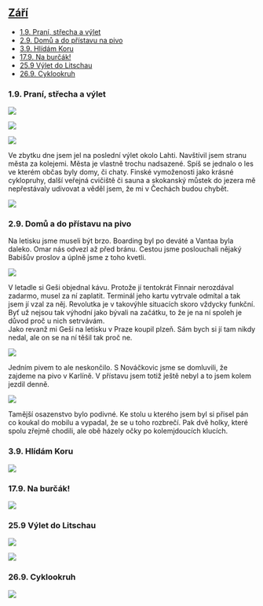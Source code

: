 ## [Září](2021.md)  <!-- omit in toc --> 

- [1.9. Praní, střecha a výlet](#19-praní-střecha-a-výlet)
- [2.9. Domů a do přístavu na pivo](#29-domů-a-do-přístavu-na-pivo)
- [3.9. Hlídám Koru](#39-hlídám-koru)
- [17.9. Na burčák!](#179-na-burčák)
- [25.9 Výlet do Litschau](#259-výlet-do-litschau)
- [26.9. Cyklookruh](#269-cyklookruh)

### 1.9. Praní, střecha a výlet

<a href="../images/2021_september/1_1.jpg" target="_blank"><img src="../images/thumbnails/2021_september/1_1.jpg"></a>

<a href="../images/2021_september/1_2.jpg" target="_blank"><img src="../images/thumbnails/2021_september/1_2.jpg"></a>

<a href="../images/2021_september/1_3.jpg" target="_blank"><img src="../images/thumbnails/2021_september/1_3.jpg"></a>


Ve zbytku dne jsem jel na poslední výlet okolo Lahti. Navštívil jsem stranu města za kolejemi. Města je vlastně trochu nadsazené. Spíš se jednalo o les ve kterém občas byly domy, či chaty. Finské vymoženosti jako krásné cyklopruhy, další veřejná cvičiště či sauna a skokanský můstek do jezera mě nepřestávaly udivovat a věděl jsem, že mi v Čechách budou chybět.

<a href="../images/2021_september/1_4.jpg" target="_blank"><img src="../images/thumbnails/2021_september/1_4.jpg"></a>

### 2.9. Domů a do přístavu na pivo

Na letisku jsme museli být brzo. Boarding byl po deváté a Vantaa byla daleko. Omar nás odvezl až před bránu. Cestou jsme poslouchali nějaký Babišův proslov a úplně jsme z toho kvetli.

<a href="../images/2021_september/2_1.jpg" target="_blank"><img src="../images/thumbnails/2021_september/2_1.jpg"></a>

V letadle si Geši objednal kávu. Protože jí tentokrát Finnair nerozdával zadarmo, musel za ní zaplatit. Terminál jeho kartu vytrvale odmítal a tak jsem jí vzal za něj. Revolutka je v takovýhle situacích skoro vždycky funkční. Byť už nejsou tak výhodní jako bývali na začátku, to že je na ní spoleh je důvod proč u nich setrvávám.\
Jako revanž mi Geši na letisku v Praze koupil plzeň. Sám bych si jí tam nikdy nedal, ale on se na ní těšil tak proč ne. 

<a href="../images/2021_september/2_2.jpg" target="_blank"><img src="../images/thumbnails/2021_september/2_2.jpg"></a>

Jedním pivem to ale neskončilo. S Nováčkovic jsme se domluvili, že zajdeme na pivo v Karlíně. V přístavu jsem totiž ještě nebyl a to jsem kolem jezdil denně.

<a href="../images/2021_september/2_3.jpg" target="_blank"><img src="../images/thumbnails/2021_september/2_3.jpg"></a>

Tamější osazenstvo bylo podivné. Ke stolu u kterého jsem byl si přisel pán co koukal do mobilu a vypadal, že se u toho rozbrečí. Pak dvě holky, které spolu zřejmě chodili, ale obě házely očky po kolemjdoucích klucích.

### 3.9. Hlídám Koru

<a href="../images/2021_september/3_1.jpg" target="_blank"><img src="../images/thumbnails/2021_september/3_1.jpg"></a>

### 17.9. Na burčák!

<a href="../images/2021_september/17_1.jpg" target="_blank"><img src="../images/thumbnails/2021_september/17_1.jpg"></a>

### 25.9 Výlet do Litschau

<a href="../images/2021_september/25_1.jpg" target="_blank"><img src="../images/thumbnails/2021_september/25_1.jpg"></a>

<a href="../images/2021_september/25_2.jpg" target="_blank"><img src="../images/thumbnails/2021_september/25_2.jpg"></a>

### 26.9. Cyklookruh

<a href="../images/2021_september/26_1.jpg" target="_blank"><img src="../images/thumbnails/2021_september/26_1.jpg"></a>

